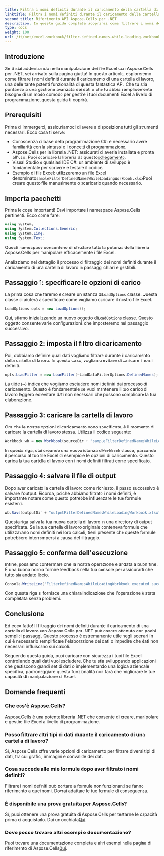 ```yaml
---
title: Filtra i nomi definiti durante il caricamento della cartella di lavoro
linktitle: Filtra i nomi definiti durante il caricamento della cartella di lavoro
second_title: Riferimento API Aspose.Cells per .NET
description: In questa guida completa scoprirai come filtrare i nomi definiti durante il caricamento di una cartella di lavoro con Aspose.Cells per .NET.
type: docs
weight: 100
url: /it/net/excel-workbook/filter-defined-names-while-loading-workbook/
---
```

## Introduzione

Se ti stai addentrando nella manipolazione dei file Excel con Aspose.Cells per .NET, sei arrivato sulla pagina giusta! In questo articolo, esploreremo come filtrare i nomi definiti durante il caricamento di una cartella di lavoro, una delle tante potenti funzionalità di questa fantastica API. Che tu stia puntando a una gestione avanzata dei dati o che tu abbia semplicemente bisogno di un modo comodo per gestire i tuoi documenti Excel a livello di programmazione, questa guida ti coprirà.

## Prerequisiti

Prima di immergerci, assicuriamoci di avere a disposizione tutti gli strumenti necessari. Ecco cosa ti serve:

- Conoscenza di base della programmazione C#: è necessario avere familiarità con la sintassi e i concetti di programmazione.
-  Aspose.Cells per la libreria .NET: assicurati di averla installata e pronta all'uso. Puoi scaricare la libreria da questo[collegamento](https://releases.aspose.com/cells/net/).
- Visual Studio o qualsiasi IDE C#: un ambiente di sviluppo è fondamentale per scrivere e testare il codice.
-  Esempio di file Excel: utilizzeremo un file Excel denominato`sampleFilterDefinedNamesWhileLoadingWorkbook.xlsx`Puoi creare questo file manualmente o scaricarlo quando necessario.

## Importa pacchetti

Prima le cose importanti! Devi importare i namespace Aspose.Cells pertinenti. Ecco come fare:

```csharp
using System;
using System.Collections.Generic;
using System.Linq;
using System.Text;
```

Questi namespace consentono di sfruttare tutta la potenza della libreria Aspose.Cells per manipolare efficacemente i file Excel.

Analizziamo nel dettaglio il processo di filtraggio dei nomi definiti durante il caricamento di una cartella di lavoro in passaggi chiari e gestibili.

## Passaggio 1: specificare le opzioni di carico

 La prima cosa che faremo è creare un'istanza di`LoadOptions` classe. Questa classe ci aiuterà a specificare come vogliamo caricare il nostro file Excel.

```csharp
LoadOptions opts = new LoadOptions();
```

 Qui, stiamo inizializzando un nuovo oggetto di`LoadOptions` classe. Questo oggetto consente varie configurazioni, che imposteremo nel passaggio successivo.

## Passaggio 2: imposta il filtro di caricamento

Poi, dobbiamo definire quali dati vogliamo filtrare durante il caricamento della cartella di lavoro. In questo caso, vogliamo evitare di caricare i nomi definiti.

```csharp
opts.LoadFilter = new LoadFilter(~LoadDataFilterOptions.DefinedNames);
```

La tilde (~) indica che vogliamo escludere nomi definiti dal processo di caricamento. Questo è fondamentale se vuoi mantenere il tuo carico di lavoro leggero ed evitare dati non necessari che possono complicare la tua elaborazione.

## Passaggio 3: caricare la cartella di lavoro

Ora che le nostre opzioni di caricamento sono specificate, è il momento di caricare la cartella di lavoro stessa. Utilizza il codice seguente:

```csharp
Workbook wb = new Workbook(sourceDir + "sampleFilterDefinedNamesWhileLoadingWorkbook.xlsx", opts);
```

 In questa riga, stai creando una nuova istanza di`Workbook` classe, passando il percorso al tuo file Excel di esempio e le opzioni di caricamento. Questo carica la tua cartella di lavoro con i nomi definiti filtrati come specificato.

## Passaggio 4: salvare il file di output

Dopo aver caricato la cartella di lavoro come richiesto, il passo successivo è salvare l'output. Ricorda, poiché abbiamo filtrato i nomi definiti, è importante notare come questo potrebbe influenzare le tue formule esistenti.

```csharp
wb.Save(outputDir + "outputFilterDefinedNamesWhileLoadingWorkbook.xlsx");
```

Questa riga salva la tua nuova cartella di lavoro in una directory di output specificata. Se la tua cartella di lavoro originale conteneva formule che utilizzavano nomi definiti nei loro calcoli, tieni presente che queste formule potrebbero interrompersi a causa del filtraggio.

## Passaggio 5: conferma dell'esecuzione

Infine, possiamo confermare che la nostra operazione è andata a buon fine. È una buona norma fornire feedback nella tua console per assicurarti che tutto sia andato liscio.

```csharp
Console.WriteLine("FilterDefinedNamesWhileLoadingWorkbook executed successfully.");
```

Con questa riga si fornisce una chiara indicazione che l'operazione è stata completata senza problemi.

## Conclusione

Ed ecco fatto! Il filtraggio dei nomi definiti durante il caricamento di una cartella di lavoro con Aspose.Cells per .NET può essere ottenuto con pochi semplici passaggi. Questo processo è estremamente utile negli scenari in cui è necessario semplificare l'elaborazione dei dati o impedire che dati non necessari influiscano sui calcoli.

Seguendo questa guida, puoi caricare con sicurezza i tuoi file Excel controllando quali dati vuoi escludere. Che tu stia sviluppando applicazioni che gestiscono grandi set di dati o implementando una logica aziendale specifica, padroneggiare questa funzionalità non farà che migliorare le tue capacità di manipolazione di Excel.

## Domande frequenti

### Che cos'è Aspose.Cells?
Aspose.Cells è una potente libreria .NET che consente di creare, manipolare e gestire file Excel a livello di programmazione.

### Posso filtrare altri tipi di dati durante il caricamento di una cartella di lavoro?
Sì, Aspose.Cells offre varie opzioni di caricamento per filtrare diversi tipi di dati, tra cui grafici, immagini e convalide dei dati.

### Cosa succede alle mie formule dopo aver filtrato i nomi definiti?
Filtrare i nomi definiti può portare a formule non funzionanti se fanno riferimento a quei nomi. Dovrai adattare le tue formule di conseguenza.

### È disponibile una prova gratuita per Aspose.Cells?
 Sì, puoi ottenere una prova gratuita di Aspose.Cells per testarne le capacità prima di acquistarlo. Dai un'occhiata[Qui](https://releases.aspose.com/).

### Dove posso trovare altri esempi e documentazione?
Puoi trovare una documentazione completa e altri esempi nella pagina di riferimento di Aspose.Cells[Qui](https://reference.aspose.com/cells/net/).